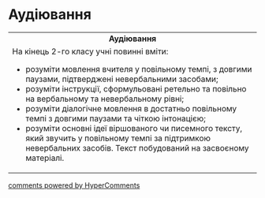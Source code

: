 <div id="hypercomments_widget" class="js-hypercomments-widget invisible"></div>

# Аудіювання

<table>
  <tr>
    <td align="center"><b>Аудіювання</b></td>
  </tr>
<td style="vertical-align:top !important;">
На кінець 2-го класу учні повинні вміти:
<ul>
<li>розуміти мовлення вчителя у повільному темпі, з довгими паузами, підтверджені невербальними засобами;</li>
<li>розуміти інструкції, сформульовані ретельно та повільно на вербальному та невербальному рівні;</li>
<li>розуміти діалогічне мовлення в достатньо повільному темпі з довгими паузами та чіткою інтонацією;</li>
<li>розуміти основні ідеї віршованого чи писемного тексту, який звучить у повільному темпі за підтримкою невербальних засобів. Текст побудований на засвоєному матеріалі.</li>
</ul>
</td>
</table>

<div class="js-hypercomments-container">
    <a href="http://hypercomments.com" class="hc-link" title="comments widget">comments powered by HyperComments</a>
</div>